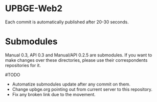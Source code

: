 # UPBGE-Web2

Each commit is automatically published after 20-30 seconds.

# Submodules

Manual 0.3, API 0.3 and Manual/API 0.2.5 are submodules. If you want to make changes over these directories, please use their correspondents repositories for it.

#TODO
 - Automatize submodules update after any commit on them.
 - Change upbge.org pointing out from current server to this repository.
 - Fix any broken link due to the movement.
